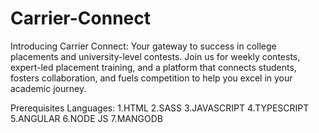# Carrier-Connect
Introducing Carrier Connect: Your gateway to success in college placements and university-level contests. Join us for weekly contests, expert-led placement training, and a platform that connects students, fosters collaboration, and fuels competition to help you excel in your academic journey.

Prerequisites Languages:
1.HTML
2.SASS
3.JAVASCRIPT
4.TYPESCRIPT
5.ANGULAR
6.NODE JS
7.MANGODB
